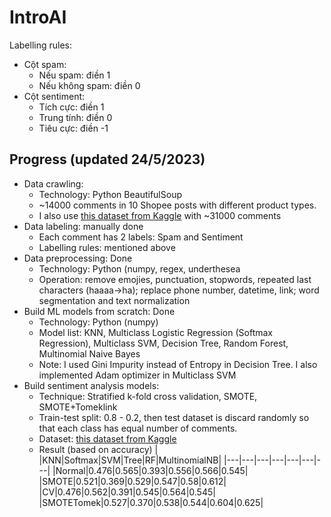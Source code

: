 # IntroAI

Labelling rules:
- Cột spam:
  + Nếu spam: điền 1
  + Nếu không spam: điền 0
- Cột sentiment:
  + Tích cực: điền 1
  + Trung tính: điền 0
  + Tiêu cực: điền -1

## Progress (updated 24/5/2023)
- Data crawling: 
  + Technology: Python BeautifulSoup
  + ~14000 comments in 10 Shopee posts with different product types. 
  + I also use [this dataset from Kaggle](https://www.kaggle.com/datasets/linhlpv/vietnamese-sentiment-analyst) with ~31000 comments
- Data labeling: manually done
  + Each comment has 2 labels: Spam and Sentiment
  + Labelling rules: mentioned above
- Data preprocessing: Done
  + Technology: Python (numpy, regex, underthesea
  + Operation: remove emojies, punctuation, stopwords, repeated last characters (haaaa->ha); replace phone number, datetime, link; word segmentation and text normalization
- Build ML models from scratch: Done
  + Technology: Python (numpy)
  + Model list: KNN, Multiclass Logistic Regression (Softmax Regression), Multiclass SVM, Decision Tree, Random Forest, Multinomial Naive Bayes
  + Note: I used Gini Impurity instead of Entropy in Decision Tree. I also implemented Adam optimizer in Multiclass SVM
- Build sentiment analysis models:
  + Technique: Stratified k-fold cross validation, SMOTE, SMOTE+Tomeklink
  + Train-test split: 0.8 - 0.2, then test dataset is discard randomly so that each class has equal number of comments.
  + Dataset: [this dataset from Kaggle](https://www.kaggle.com/datasets/linhlpv/vietnamese-sentiment-analyst)
  + Result (based on accuracy)
    |  |KNN|Softmax|SVM|Tree|RF|MultinomialNB|
    |---|---|---|---|---|---|---|
    |Normal|0.476|0.565|0.393|0.556|0.566|0.545|
    |SMOTE|0.521|0.369|0.529|0.547|0.58|0.612|
    |CV|0.476|0.562|0.391|0.545|0.564|0.545|
    |SMOTETomek|0.527|0.370|0.538|0.544|0.604|0.625|


